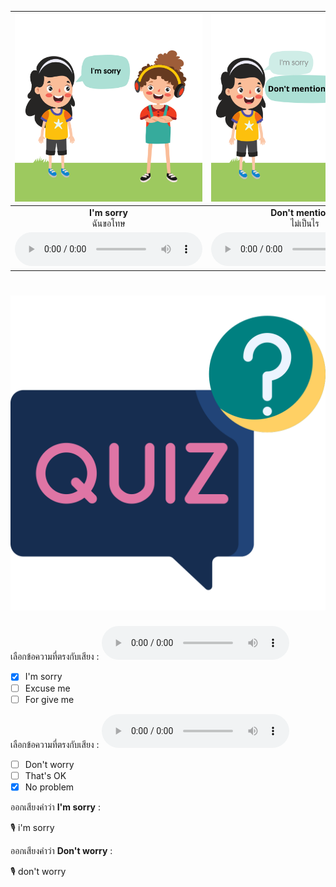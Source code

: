 
<div class="carrousel">


|![](/media/img/apologizing__I'm&#x20;sorry.svg)|![](/media/img/apologizing__Don't&#x20;mention&#x20;it.svg)|![](/media/img/apologizing__Excuse&#x20;me&#x20;please.svg)|![](/media/img/apologizing__That's&#x20;all&#x20;right.svg)|![](/media/img/apologizing__Excuse&#x20;me&#x20;for&#x20;interrupting.svg)|![](/media/img/apologizing__I&#x20;beg&#x20;your&#x20;pardon.svg)|![](/media/img/apologizing__No&#x20;problem.svg)|![](/media/img/apologizing__I'm&#x20;sorry&#x20;I'm&#x20;late.svg)|![](/media/img/apologizing__Don't&#x20;worry.svg)|![](/media/img/apologizing__I&#x20;apologize&#x20;to&#x20;you.svg)|![](/media/img/apologizing__Pardon.svg)|![](/media/img/apologizing__Forgive&#x20;me.svg)|![](/media/img/apologizing__That's&#x20;OK.svg)|
| :----: | :----: | :----: | :----: | :----: | :----: | :----: | :----: | :----: | :----: | :----: | :----: | :----: |
|**I'm sorry**<br>ฉันขอโทษ|**Don't mention it**<br> ไม่เป็นไร|**Excuse me please**<br>ขอโทษนะครับ/คะ|**That's all right**<br>ไม่เป็นไร|**Excuse me for interrupting**<br>ขอโทษที่รบกวนนะครับ/คะ|**I beg your pardon**<br>ต้องขอโทษด้วยครับ/คะ|**No problem**<br>ไม่มีปัญหา|**I'm sorry I'm late**<br>ฉันขอโทษที่มาสาย|**Don't worry**<br>อย่ากังวลไปเลย|**I apologize to you**<br>ขอโทษนะครับ/คะ|**Pardon**<br>ขอโทษนะครับ/คะ|**Forgive me**<br>ยกโทษให้ฉันด้วย|**That's OK**<br>ไม่เป็นไร|
|![](/media/audio/I'm&#x20;sorry.mp3)|![](/media/audio/Don't&#x20;mention&#x20;it.mp3)|![](/media/audio/Excuse&#x20;me&#x20;please.mp3)|![](/media/audio/That's&#x20;all&#x20;right.mp3)|![](/media/audio/Excuse&#x20;me&#x20;for&#x20;interrupting.mp3)|![](/media/audio/I&#x20;beg&#x20;your&#x20;pardon.mp3)|![](/media/audio/No&#x20;problem.mp3)|![](/media/audio/I'm&#x20;sorry&#x20;I'm&#x20;late.mp3)|![](/media/audio/Don't&#x20;worry.mp3)|![](/media/audio/I&#x20;apologize&#x20;to&#x20;you.mp3)|![](/media/audio/Pardon.mp3)|![](/media/audio/Forgive&#x20;me.mp3)|![](/media/audio/That's&#x20;OK.mp3)|

</div>



# ![icon](/media/icons/quiz.svg) 

เลือกข้อความที่ตรงกับเสียง : ![](/media/audio/I'm&#x20;sorry.mp3)
 - [x] I'm sorry
 - [ ] Excuse me
 - [ ] For give me

 เลือกข้อความที่ตรงกับเสียง : ![](/media/audio/No&#x20;problem.mp3)
 - [ ] Don't worry
 - [ ] That's OK
 - [x] No problem

ออกเสียงคำว่า **I'm sorry** :

🎙️ i'm sorry


ออกเสียงคำว่า **Don't worry** :

🎙️ don't worry
